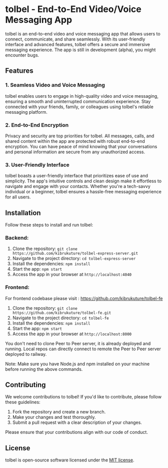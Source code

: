 # tolbel - End-to-End Video/Voice Messaging App

tolbel is an end-to-end video and voice messaging app that allows users to connect, communicate, and share seamlessly. With its user-friendly interface and advanced features, tolbel offers a secure and immersive messaging experience. The app is still in development (alpha), you might encounter bugs.

## Features

### 1. Seamless Video and Voice Messaging

tolbel enables users to engage in high-quality video and voice messaging, ensuring a smooth and uninterrupted communication experience. Stay connected with your friends, family, or colleagues using tolbel's reliable messaging platform.

### 2. End-to-End Encryption

Privacy and security are top priorities for tolbel. All messages, calls, and shared content within the app are protected with robust end-to-end encryption. You can have peace of mind knowing that your conversations and personal information are secure from any unauthorized access.

### 3. User-Friendly Interface

tolbel boasts a user-friendly interface that prioritizes ease of use and simplicity. The app's intuitive controls and clean design make it effortless to navigate and engage with your contacts. Whether you're a tech-savvy individual or a beginner, tolbel ensures a hassle-free messaging experience for all users.

## Installation

Follow these steps to install and run tolbel:

### Backend:
1. Clone the repository: `git clone https://github.com/kibrukuture/tolbel-express-server.git`
2. Navigate to the project directory: `cd tolbel-express-server`
3. Install the dependencies: `npm install`
4. Start the app: `npm start`
5. Access the app in your browser at `http://localhost:4040`

### Frontend:

For frontend codebase please visit : https://github.com/kibrukuture/tolbel-fe
1. Clone the repository: `git clone  https://github.com/kibrukuture/tolbel-fe.git`
2. Navigate to the project directory: `cd tolbel-fe`
3. Install the dependencies: `npm install`
4. Start the app: `npm start`
5. Access the app in your browser at `http://localhost:8000`


You don't need to clone Peer to Peer server, it is already deployed and running. Local repos can directly connect 
to remote the Peer to Peer server deployed to railway. 



Note: Make sure you have Node.js and npm installed on your machine before running the above commands.

## Contributing

We welcome contributions to tolbel! If you'd like to contribute, please follow these guidelines:

1. Fork the repository and create a new branch.
2. Make your changes and test thoroughly.
3. Submit a pull request with a clear description of your changes.

Please ensure that your contributions align with our code of conduct.

## License

tolbel is open-source software licensed under the [MIT license](LICENSE).

